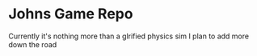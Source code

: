 # Johns Game Repo

Currently it's nothing more than a glrified physics sim I plan to add more down the road